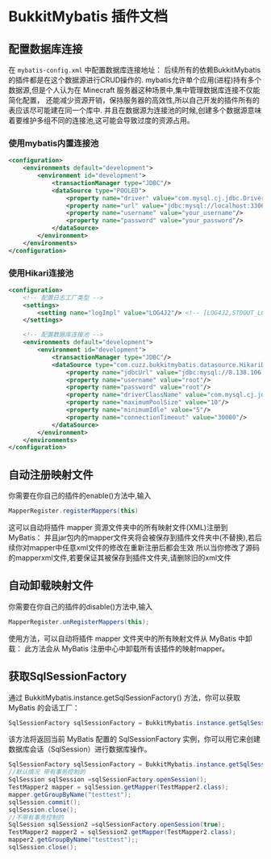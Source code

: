 # BukkitMybatis 插件文档

## 配置数据库连接

在 `mybatis-config.xml` 中配置数据库连接地址：
后续所有的依赖BukkitMybatis的插件都是在这个数据源进行CRUD操作的.
mybatis允许单个应用(进程)持有多个数据源,但是个人认为在 Minecraft 服务器这种场景中,集中管理数据库连接不仅能简化配置，
还能减少资源开销，保持服务器的高效性,所以自己开发的插件所有的表应该尽可能建在同一个库中.
并且在数据源为连接池的时候,创建多个数据源意味着要维护多组不同的连接池,这可能会导致过度的资源占用。

### 使用mybatis内置连接池
```xml
<configuration>
    <environments default="development">
        <environment id="development">
            <transactionManager type="JDBC"/>
            <dataSource type="POOLED">
                <property name="driver" value="com.mysql.cj.jdbc.Driver"/>
                <property name="url" value="jdbc:mysql://localhost:3306/your_database?useSSL=false"/>
                <property name="username" value="your_username"/>
                <property name="password" value="your_password"/>
            </dataSource>
        </environment>
    </environments>
</configuration>
 ```

### 使用Hikari连接池
```xml
<configuration>
    <!-- 配置日志工厂类型 -->
    <settings>
        <setting name="logImpl" value="LOG4J2"/> <!-- [LOG4J2,STDOUT_LOGGING] -->
    </settings>

    <!-- 配置数据库连接池 -->
    <environments default="development">
        <environment id="development">
            <transactionManager type="JDBC"/>
            <dataSource type="com.cuzz.bukkitmybatis.datasource.HikariDataSourceFactory">
                <property name="jdbcUrl" value="jdbc:mysql://8.138.106.163:3306/electric_dispatch"/>
                <property name="username" value="root"/>
                <property name="password" value="root"/>
                <property name="driverClassName" value="com.mysql.cj.jdbc.Driver"/>
                <property name="maximumPoolSize" value="10"/>
                <property name="minimumIdle" value="5"/>
                <property name="connectionTimeout" value="30000"/>
            </dataSource>
        </environment>
    </environments>
</configuration>
 ```

## 自动注册映射文件

你需要在你自己的插件的enable()方法中,输入
```java
MapperRegister.registerMappers(this)
```
这可以自动将插件 mapper 资源文件夹中的所有映射文件(XML)注册到 MyBatis：
并且jar包内的mapper文件夹将会被保存到插件文件夹中(不替换),若后续你对mapper中任意xml文件的修改在重新注册后都会生效
所以当你修改了源码的mapperxml文件,若要保证其被保存到插件文件夹,请删除旧的xml文件

## 自动卸载映射文件

你需要在你自己的插件的disable()方法中,输入
```java
MapperRegister.unRegisterMappers(this);
```

使用方法，可以自动将插件 mapper 文件夹中的所有映射文件从 MyBatis 中卸载：
此方法会从 MyBatis 注册中心中卸载所有该插件的映射mapper。


## 获取SqlSessionFactory

通过 BukkitMybatis.instance.getSqlSessionFactory() 方法，你可以获取 MyBatis 的会话工厂：
```java
SqlSessionFactory sqlSessionFactory = BukkitMybatis.instance.getSqlSessionFactory();
```
该方法将返回当前 MyBatis 配置的 SqlSessionFactory 实例，你可以用它来创建数据库会话（SqlSession）进行数据库操作。

```java
SqlSessionFactory sqlSessionFactory = BukkitMybatis.instance.getSqlSessionFactory();
//默认情况 带有事务控制的
SqlSession sqlSession =sqlSessionFactory.openSession();
TestMapper2 mapper = sqlSession.getMapper(TestMapper2.class);
mapper.getGroupByName("testtest");
sqlSession.commit();
sqlSession.close();
//不带有事务控制的
SqlSession sqlSession2 =sqlSessionFactory.openSession(true);
TestMapper2 mapper2 = sqlSession2.getMapper(TestMapper2.class);
mapper2.getGroupByName("testtest");;
sqlSession.close();
```

